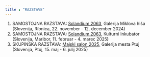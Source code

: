 ```yaml
---
title : "RAZSTAVE"
---
```


1. SAMOSTOJNA RAZSTAVA: <a href="https://www.galerija-miklovahisa.si/odprtje-instalacije-solandium-2063/">Solandium 2063,</a> Galerija Miklova hiša (Slovenija, Ribnica, 22. november - 12. december 2024)
2. SAMOSTOJNA RAZSTAVA: <a href="https://mkc.si/koledar/2025/2/11/razstava-in-interaktivna-delavnica-solandium-2063">Solandium 2063,</a> Kulturni Inkubator (Slovenija, Maribor, 11. februar - 4. marec 2025)
3. SKUPINSKA RAZSTAVA: <a href="https://zdslu.si/majski-salon-2025-mehka-moc/">Majski salon 2025,</a> Galerija mesta Ptuj (Slovenija, Ptuj, 15. maj - 6. julij 2025)
